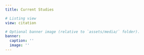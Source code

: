 ```yaml
---
title: Current Studies

# Listing view
view: citation

# Optional banner image (relative to `assets/media/` folder).
banner:
  caption: ''
  image: ''
---
```

